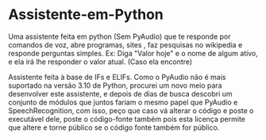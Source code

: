 # Assistente-em-Python
Uma assistente feita em python (Sem PyAudio) que te responde por comandos de voz, abre programas, sites , faz pesquisas no wikipedia e responde perguntas simples. Ex: Diga "Valor hoje" e o nome de algum ativo, e ela irá lhe responder o valor atual. (Caso ela encontre)

Assistente feita à base de IFs e ELIFs.
Como o PyAudio não é mais suportado na versão 3.10 de Python, procurei um novo meio para desenvolver este assistente, e depois de dias de busca
descobri um conjunto de módulos que juntos fariam o mesmo papel que PyAudio e SpeechRecognition, com isso, peço que caso vá alterar o código e poste o executável dele, poste o código-fonte também
pois esta licença permite que altere e torne público se o código fonte também for público.

